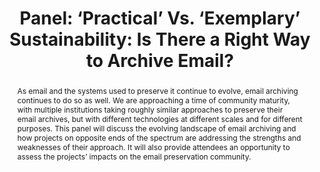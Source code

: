 ---
abstract: 'As email and the systems used to preserve it continue to evolve, email
  archiving continues to do so as well. We are approaching a time of community maturity,
  with multiple institutions taking roughly similar approaches to preserve their email
  archives, but with different technologies at different scales and for different
  purposes. This panel will discuss the evolving landscape of email archiving and
  how projects on opposite ends of the spectrum are addressing the strengths and weaknesses
  of their approach. It will also provide attendees an opportunity to assess the projects’
  impacts on the email preservation community. '
creators:
- Martinez, Ruby
date: null
document_url: https://az659834.vo.msecnd.net/eventsairwesteuprod/production-inconference-public/3dfa9ab5242246a484c5ae704e8968e1
grand_parent: iPRES
institutions:
- University of Illinois
keywords:
- email archiving
- sustainability
- community
landing_page_url: null
language: eng
layout: publication
license: CC-BY 4.0 International
notes_url: null
parent: iPRES 2022
presentation_url: null
size: null
source_name: iPRES
title: 'Panel: ‘Practical’ Vs. ‘Exemplary’ Sustainability: Is There a Right Way to
  Archive Email?'
type: panel
year: 2022
---